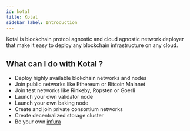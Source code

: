 ```yaml
---
id: kotal
title: Kotal
sidebar_label: Introduction
---
```


Kotal is blockchain protcol agnostic and cloud agnostic network deployer that make it easy to deploy any blockchain infrastructure on any cloud.

## What can I do with Kotal ?
* Deploy highly available blokchain networks and nodes
* Join public networks like Ethereum or Bitcoin Mainnet
* Join test networks like Rinkeby, Ropsten or Goerli
* Launch your own validator node
* Launch your own baking node
* Create and join private consortium networks
* Create decentralized storage cluster
* Be your own [infura](https://infura.io)
